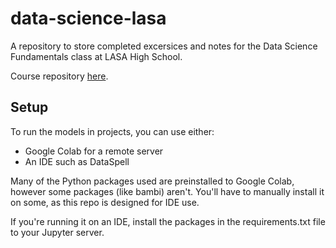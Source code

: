 # data-science-lasa

A repository to store completed excersices and notes for the Data Science Fundamentals class at LASA High School.

Course repository [here](https://github.com/thedarredondo/data-science-fundamentals).

## Setup

To run the models in projects, you can use either:
- Google Colab for a remote server
- An IDE such as DataSpell

Many of the Python packages used are preinstalled to Google Colab, however some packages (like bambi) aren't. You'll have to manually install it on some, as this repo is designed for IDE use.

If you're running it on an IDE, install the packages in the requirements.txt file to your Jupyter server.